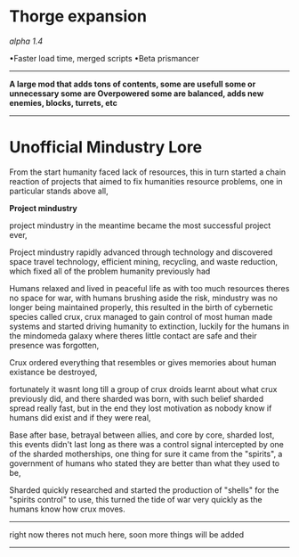 Thorge expansion 
==
*alpha 1.4*

•Faster load time, merged scripts
•Beta prismancer
***
**A large mod that adds tons of contents, some are usefull some or unnecessary
some are Overpowered some are balanced, adds new enemies, blocks, turrets, etc**
***
Unofficial Mindustry Lore
=========
From the start humanity faced lack of resources, this in turn started a chain reaction of projects that aimed to fix humanities resource problems, one in particular stands above all, 

**Project mindustry**

 project mindustry in the meantime became the most successful project ever,

Project mindustry rapidly advanced through technology and discovered  space travel technology, efficient mining, recycling, and waste reduction, which fixed all of the problem humanity previously had

Humans relaxed and lived in peaceful life as with too much resources theres no space for war, with humans brushing aside the risk, mindustry was no longer being maintained properly, this resulted in the birth of cybernetic species called crux, crux managed to gain control of most human made systems and started driving humanity to extinction, luckily for the humans in the mindomeda galaxy where theres little contact are safe and their presence was forgotten,

Crux ordered everything that resembles or gives memories about human existance be destroyed,

 fortunately it wasnt long till a group of crux droids learnt about what crux previously did, and there sharded was born, with such belief sharded spread really fast, but in the end they lost motivation as nobody know if humans did exist and if they were real, 

Base after base, betrayal between allies, and core by core, sharded lost, this events didn't last long as there was a control signal intercepted by one of the sharded motherships, one thing for sure it came from the "spirits", a government of humans who stated they are better than what they used to be, 

Sharded quickly researched and started the production of "shells" for the "spirits control" to use, this turned the tide of war very quickly as the humans know how crux moves.


***

right now theres not much here, soon more things will be added

***
